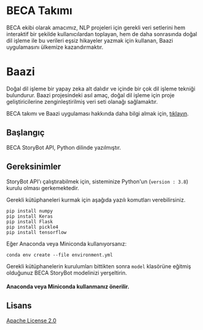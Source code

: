 # BECA Takımı

BECA ekibi olarak amacımız, NLP projeleri için gerekli veri setlerini hem interaktif bir şekilde kullanıcılardan toplayan, hem de daha sonrasında doğal dil işleme ile bu verileri eşsiz hikayeler yazmak için kullanan, Baazi uygulamasını ülkemize kazandırmaktır.

# Baazi

Doğal dil işleme bir yapay zeka alt dalıdır ve içinde bir çok dil işleme tekniği bulundurur. Baazi projesindeki asıl amaç, doğal dil işleme için proje geliştiricilerine zenginleştirilmiş veri seti olanağı sağlamaktır.

BECA takımı ve Baazi uygulaması hakkında daha bilgi almak için, [tıklayın](https://www.google.com/).

## Başlangıç

BECA StoryBot API, Python dilinde yazılmıştır.

## Gereksinimler

StoryBot API'ı çalıştırabilmek için, sisteminize Python'un (```version : 3.8```) kurulu olması gerkemektedir.

Gerekli kütüphaneleri kurmak için aşağıda yazılı komutları verebilirsiniz.

```
pip install numpy
pip install Keras
pip install Flask
pip install pickle4
pip install tensorflow

```

Eğer Anaconda veya Miniconda kullanıyorsanız:

```
conda env create --file environment.yml
```

Gerekli kütüphanelerin kurulumları bittikten sonra ```model``` klasörüne eğitmiş olduğunuz BECA StoryBot modelinizi yerşeltirin.

#### Anaconda veya Miniconda kullanmanız önerilir.

## Lisans
[Apache License 2.0](LICENSE)
